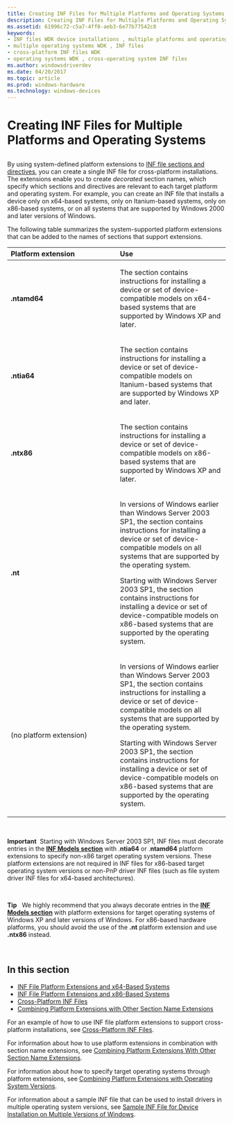 ```yaml
---
title: Creating INF Files for Multiple Platforms and Operating Systems
description: Creating INF Files for Multiple Platforms and Operating Systems
ms.assetid: 61996c72-c5a7-4ff0-aeb3-6e77b77542c8
keywords:
- INF files WDK device installations , multiple platforms and operating systems
- multiple operating systems WDK , INF files
- cross-platform INF files WDK
- operating systems WDK , cross-operating system INF files
ms.author: windowsdriverdev
ms.date: 04/20/2017
ms.topic: article
ms.prod: windows-hardware
ms.technology: windows-devices
---
```


# Creating INF Files for Multiple Platforms and Operating Systems


## <a href="" id="ddk-creating-inf-files-for-multiple-platforms-and-operating-systems-dg"></a>


By using system-defined platform extensions to [INF file sections and directives](inf-file-sections-and-directives.md), you can create a single INF file for cross-platform installations. The extensions enable you to create *decorated* section names, which specify which sections and directives are relevant to each target platform and operating system. For example, you can create an INF file that installs a device only on x64-based systems, only on Itanium-based systems, only on x86-based systems, or on all systems that are supported by Windows 2000 and later versions of Windows.

The following table summarizes the system-supported platform extensions that can be added to the names of sections that support extensions.

<table>
<colgroup>
<col width="50%" />
<col width="50%" />
</colgroup>
<thead>
<tr class="header">
<th align="left">Platform extension</th>
<th align="left">Use</th>
</tr>
</thead>
<tbody>
<tr class="odd">
<td align="left"><p><strong>.ntamd64</strong></p></td>
<td align="left"><p>The section contains instructions for installing a device or set of device-compatible models on x64-based systems that are supported by Windows XP and later.</p></td>
</tr>
<tr class="even">
<td align="left"><p><strong>.ntia64</strong></p></td>
<td align="left"><p>The section contains instructions for installing a device or set of device-compatible models on Itanium-based systems that are supported by Windows XP and later.</p></td>
</tr>
<tr class="odd">
<td align="left"><p><strong>.ntx86</strong></p></td>
<td align="left"><p>The section contains instructions for installing a device or set of device-compatible models on x86-based systems that are supported by Windows XP and later.</p></td>
</tr>
<tr class="even">
<td align="left"><p><strong>.nt</strong></p></td>
<td align="left"><p>In versions of Windows earlier than Windows Server 2003 SP1, the section contains instructions for installing a device or set of device-compatible models on all systems that are supported by the operating system.</p>
<p>Starting with Windows Server 2003 SP1, the section contains instructions for installing a device or set of device-compatible models on x86-based systems that are supported by the operating system.</p></td>
</tr>
<tr class="odd">
<td align="left"><p>(no platform extension)</p></td>
<td align="left"><p>In versions of Windows earlier than Windows Server 2003 SP1, the section contains instructions for installing a device or set of device-compatible models on all systems that are supported by the operating system.</p>
<p>Starting with Windows Server 2003 SP1, the section contains instructions for installing a device or set of device-compatible models on x86-based systems that are supported by the operating system.</p></td>
</tr>
</tbody>
</table>

 

**Important**  Starting with Windows Server 2003 SP1, INF files must decorate entries in the [**INF Models section**](inf-models-section.md) with .**ntia64** or .**ntamd64** platform extensions to specify non-x86 target operating system versions. These platform extensions are not required in INF files for x86-based target operating system versions or non-PnP driver INF files (such as file system driver INF files for x64-based architectures).

 

**Tip**   We highly recommend that you always decorate entries in the [**INF Models section**](inf-models-section.md) with platform extensions for target operating systems of Windows XP and later versions of Windows. For x86-based hardware platforms, you should avoid the use of the **.nt** platform extension and use **.ntx86** instead.

 

## In this section


-   [INF File Platform Extensions and x64-Based Systems](inf-file-platform-extensions-and-x64-based-systems.md)
-   [INF File Platform Extensions and x86-Based Systems](inf-file-platform-extensions-and-x86-based-systems.md)
-   [Cross-Platform INF Files](cross-platform-inf-files.md)
-   [Combining Platform Extensions with Other Section Name Extensions](combining-platform-extensions-with-other-section-name-extensions.md)

For an example of how to use INF file platform extensions to support cross-platform installations, see [Cross-Platform INF Files](cross-platform-inf-files.md).

For information about how to use platform extensions in combination with section name extensions, see [Combining Platform Extensions With Other Section Name Extensions](combining-platform-extensions-with-other-section-name-extensions.md).

For information about how to specify target operating systems through platform extensions, see [Combining Platform Extensions with Operating System Versions](combining-platform-extensions-with-operating-system-versions.md).

For information about a sample INF file that can be used to install drivers in multiple operating system versions, see [Sample INF File for Device Installation on Multiple Versions of Windows](sample-inf-file-for-device-installation-on-multiple-versions-of-windows.md).

 

 





